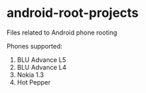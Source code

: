 # android-root-projects
Files related to Android phone rooting

Phones supported:
1. BLU Advance L5
2. BLU Advance L4
3. Nokia 1.3
4. Hot Pepper 
